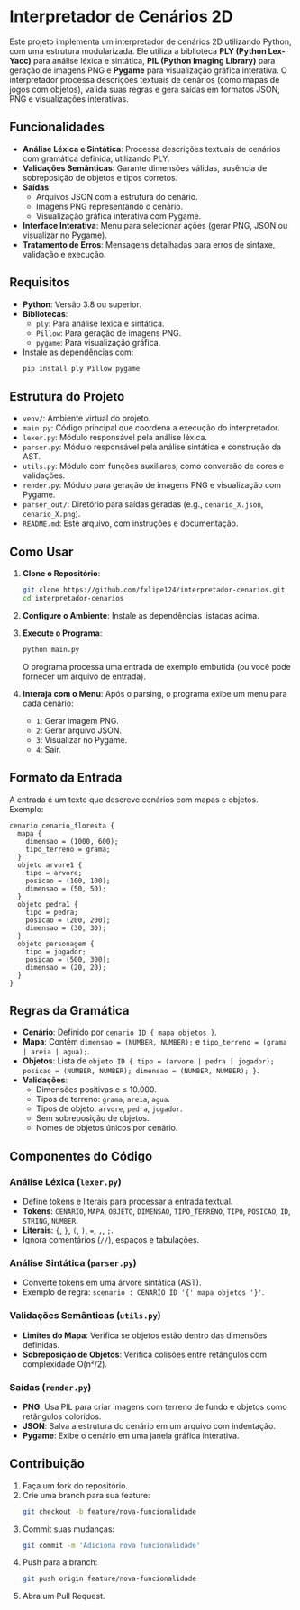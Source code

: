 # Interpretador de Cenários 2D

Este projeto implementa um interpretador de cenários 2D utilizando Python, com uma estrutura modularizada. Ele utiliza a biblioteca **PLY (Python Lex-Yacc)** para análise léxica e sintática, **PIL (Python Imaging Library)** para geração de imagens PNG e **Pygame** para visualização gráfica interativa. O interpretador processa descrições textuais de cenários (como mapas de jogos com objetos), valida suas regras e gera saídas em formatos JSON, PNG e visualizações interativas.

## Funcionalidades

- **Análise Léxica e Sintática**: Processa descrições textuais de cenários com gramática definida, utilizando PLY.
- **Validações Semânticas**: Garante dimensões válidas, ausência de sobreposição de objetos e tipos corretos.
- **Saídas**:
  - Arquivos JSON com a estrutura do cenário.
  - Imagens PNG representando o cenário.
  - Visualização gráfica interativa com Pygame.
- **Interface Interativa**: Menu para selecionar ações (gerar PNG, JSON ou visualizar no Pygame).
- **Tratamento de Erros**: Mensagens detalhadas para erros de sintaxe, validação e execução.

## Requisitos

- **Python**: Versão 3.8 ou superior.
- **Bibliotecas**:
  - `ply`: Para análise léxica e sintática.
  - `Pillow`: Para geração de imagens PNG.
  - `pygame`: Para visualização gráfica.
- Instale as dependências com:
  ```bash
  pip install ply Pillow pygame
  ```

## Estrutura do Projeto

- `venv/`: Ambiente virtual do projeto.
- `main.py`: Código principal que coordena a execução do interpretador.
- `lexer.py`: Módulo responsável pela análise léxica.
- `parser.py`: Módulo responsável pela análise sintática e construção da AST.
- `utils.py`: Módulo com funções auxiliares, como conversão de cores e validações.
- `render.py`: Módulo para geração de imagens PNG e visualização com Pygame.
- `parser_out/`: Diretório para saídas geradas (e.g., `cenario_X.json`, `cenario_X.png`).
- `README.md`: Este arquivo, com instruções e documentação.

## Como Usar

1. **Clone o Repositório**:
   ```bash
   git clone https://github.com/fxlipe124/interpretador-cenarios.git
   cd interpretador-cenarios
   ```

2. **Configure o Ambiente**:
   Instale as dependências listadas acima.

3. **Execute o Programa**:
   ```bash
   python main.py
   ```

   O programa processa uma entrada de exemplo embutida (ou você pode fornecer um arquivo de entrada).

4. **Interaja com o Menu**:
   Após o parsing, o programa exibe um menu para cada cenário:
   - `1`: Gerar imagem PNG.
   - `2`: Gerar arquivo JSON.
   - `3`: Visualizar no Pygame.
   - `4`: Sair.

## Formato da Entrada

A entrada é um texto que descreve cenários com mapas e objetos. Exemplo:

```plaintext
cenario cenario_floresta {
  mapa {
    dimensao = (1000, 600);
    tipo_terreno = grama;
  }
  objeto arvore1 {
    tipo = arvore;
    posicao = (100, 100);
    dimensao = (50, 50);
  }
  objeto pedra1 {
    tipo = pedra;
    posicao = (200, 200);
    dimensao = (30, 30);
  }
  objeto personagem {
    tipo = jogador;
    posicao = (500, 300);
    dimensao = (20, 20);
  }
}
```

## Regras da Gramática

- **Cenário**: Definido por `cenario ID { mapa objetos }`.
- **Mapa**: Contém `dimensao = (NUMBER, NUMBER);` e `tipo_terreno = (grama | areia | agua);`.
- **Objetos**: Lista de `objeto ID { tipo = (arvore | pedra | jogador); posicao = (NUMBER, NUMBER); dimensao = (NUMBER, NUMBER); }`.
- **Validações**:
  - Dimensões positivas e ≤ 10.000.
  - Tipos de terreno: `grama`, `areia`, `agua`.
  - Tipos de objeto: `arvore`, `pedra`, `jogador`.
  - Sem sobreposição de objetos.
  - Nomes de objetos únicos por cenário.

## Componentes do Código

### Análise Léxica (`lexer.py`)

- Define tokens e literais para processar a entrada textual.
- **Tokens**: `CENARIO`, `MAPA`, `OBJETO`, `DIMENSAO`, `TIPO_TERRENO`, `TIPO`, `POSICAO`, `ID`, `STRING`, `NUMBER`.
- **Literais**: `{`, `}`, `(`, `)`, `=`, `,`, `;`.
- Ignora comentários (`//`), espaços e tabulações.

### Análise Sintática (`parser.py`)

- Converte tokens em uma árvore sintática (AST).
- Exemplo de regra: `scenario : CENARIO ID '{' mapa objetos '}'`.

### Validações Semânticas (`utils.py`)

- **Limites do Mapa**: Verifica se objetos estão dentro das dimensões definidas.
- **Sobreposição de Objetos**: Verifica colisões entre retângulos com complexidade O(n²/2).

### Saídas (`render.py`)

- **PNG**: Usa PIL para criar imagens com terreno de fundo e objetos como retângulos coloridos.
- **JSON**: Salva a estrutura do cenário em um arquivo com indentação.
- **Pygame**: Exibe o cenário em uma janela gráfica interativa.

## Contribuição

1. Faça um fork do repositório.
2. Crie uma branch para sua feature:
   ```bash
   git checkout -b feature/nova-funcionalidade
   ```
3. Commit suas mudanças:
   ```bash
   git commit -m 'Adiciona nova funcionalidade'
   ```
4. Push para a branch:
   ```bash
   git push origin feature/nova-funcionalidade
   ```
5. Abra um Pull Request.
